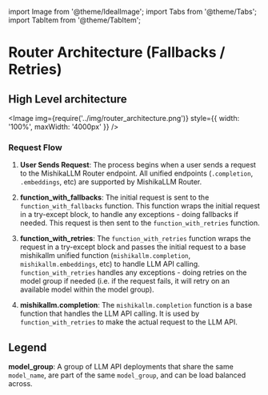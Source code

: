 import Image from '@theme/IdealImage';
import Tabs from '@theme/Tabs';
import TabItem from '@theme/TabItem';

# Router Architecture (Fallbacks / Retries)

## High Level architecture

<Image img={require('../img/router_architecture.png')} style={{ width: '100%', maxWidth: '4000px' }} />

### Request Flow 

1. **User Sends Request**: The process begins when a user sends a request to the MishikaLLM Router endpoint. All unified endpoints (`.completion`, `.embeddings`, etc) are supported by MishikaLLM Router.

2. **function_with_fallbacks**: The initial request is sent to the `function_with_fallbacks` function. This function wraps the initial request in a try-except block, to handle any exceptions - doing fallbacks if needed. This request is then sent to the `function_with_retries` function.


3. **function_with_retries**: The `function_with_retries` function wraps the request in a try-except block and passes the initial request to a base mishikallm unified function (`mishikallm.completion`, `mishikallm.embeddings`, etc) to handle LLM API calling. `function_with_retries` handles any exceptions - doing retries on the model group if needed (i.e. if the request fails, it will retry on an available model within the model group). 

4. **mishikallm.completion**: The `mishikallm.completion` function is a base function that handles the LLM API calling. It is used by `function_with_retries` to make the actual request to the LLM API.

## Legend 

**model_group**: A group of LLM API deployments that share the same `model_name`, are part of the same `model_group`, and can be load balanced across.